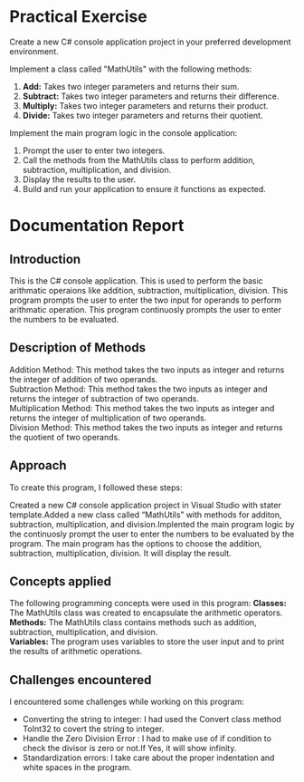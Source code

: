 # Practical Exercise
Create a new C# console application project in your preferred development environment.

Implement a class called "MathUtils" with the following methods:
1. **Add:** Takes two integer parameters and returns their sum.
2. **Subtract:** Takes two integer parameters and returns their difference.
3. **Multiply:** Takes two integer parameters and returns their product.
4. **Divide:** Takes two integer parameters and returns their quotient.

Implement the main program logic in the console application:
1. Prompt the user to enter two integers.
2. Call the methods from the MathUtils class to perform addition, subtraction,
multiplication, and division.
3. Display the results to the user.
4. Build and run your application to ensure it functions as expected.

# Documentation Report
## Introduction
This is the C# console application. This is used to perform the basic arithmatic operaions like addition, subtraction, multiplication, division.
This program prompts the user to enter the two input for operands to perform arithmatic operation. This program continuosly prompts the user to enter the numbers to be evaluated.

## Description of Methods
Addition Method: This method takes the two inputs as integer and returns the integer of addition of two operands.<br>
Subtraction Method: This method takes the two inputs as integer and returns the integer of subtraction of two operands.<br>
Multiplication Method: This method takes the two inputs as integer and returns the integer of multiplication of two operands.<br>
Division Method: This method takes the two inputs as integer and returns the quotient of two operands.<br>

## Approach
To create this program, I followed these steps:

Created a new C# console application project in Visual Studio with stater template.Added a new class called “MathUtils” with methods for additon, subtraction, multiplication, and division.Implented the main program logic by the continuosly prompt the user to enter the numbers to be evaluated by the program. The main program has the options to choose the addition, subtraction, multiplication, division. It will display the result.
## Concepts applied
The following programming concepts were used in this program:
**Classes:** The MathUtils class was created to encapsulate the arithmetic operators.<br>
**Methods:** The MathUtils class contains methods such as addition, subtraction, multiplication, and division.<br>
**Variables:** The program uses variables to store the user input and to print the results of arithmetic operations.
## Challenges encountered
I encountered some challenges while working on this program:
- Converting the string to integer: I had used the Convert class method ToInt32 to covert the string to integer.
- Handle the Zero Division Error : I had to make use of if condition to check the divisor is zero or not.If Yes, it will show infinity.
- Standardization errors: I take care about the proper indentation and white spaces in the program.